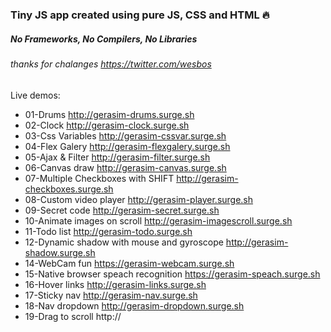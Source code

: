 ### Tiny JS app created using pure JS, CSS and HTML 🔥
##### No Frameworks, No Compilers, No Libraries <br/>
###### thanks for chalanges https://twitter.com/wesbos

Live demos:
- 01-Drums http://gerasim-drums.surge.sh
- 02-Clock http://gerasim-clock.surge.sh
- 03-Css Variables http://gerasim-cssvar.surge.sh
- 04-Flex Galery http://gerasim-flexgalery.surge.sh
- 05-Ajax & Filter http://gerasim-filter.surge.sh
- 06-Canvas draw http://gerasim-canvas.surge.sh
- 07-Multiple Checkboxes with SHIFT http://gerasim-checkboxes.surge.sh
- 08-Custom video player http://gerasim-player.surge.sh
- 09-Secret code http://gerasim-secret.surge.sh
- 10-Animate images on scroll http://gerasim-imagescroll.surge.sh
- 11-Todo list http://gerasim-todo.surge.sh
- 12-Dynamic shadow with mouse and gyroscope http://gerasim-shadow.surge.sh
- 14-WebCam fun https://gerasim-webcam.surge.sh
- 15-Native browser speach recognition https://gerasim-speach.surge.sh
- 16-Hover links http://gerasim-links.surge.sh
- 17-Sticky nav http://gerasim-nav.surge.sh
- 18-Nav dropdown http://gerasim-dropdown.surge.sh
- 19-Drag to scroll http://

